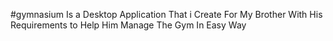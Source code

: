 
#gymnasium Is a Desktop Application That i Create For My Brother With His Requirements to Help Him Manage The Gym In Easy Way 
